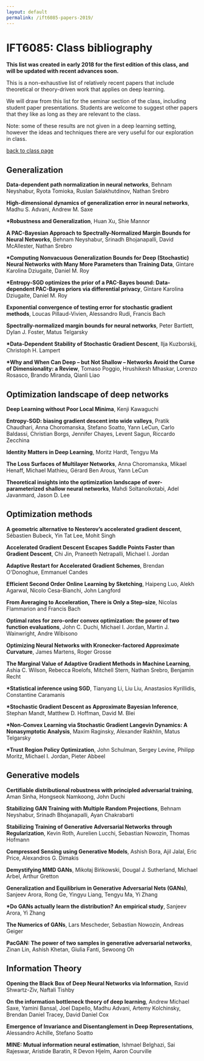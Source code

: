 ```yaml
---
layout: default
permalink: /ift6085-papers-2019/
---
```


IFT6085: Class bibliography
=========

**This list was created in early 2018 for the first edition of this class, 
and will be updated with recent advances soon.**

This is a non-exhaustive list of relatively recent papers that include theoretical or theory-driven work
that applies on deep learning.

We will draw from this list for the seminar section of the class,
including student paper presentations.
Students are welcome to suggest other papers that they like as long as they
are relevant to the class.

Note: some of these results are not given in a deep learning setting, however the ideas 
and techniques there are very useful for our exploration in class.

[back to class page](/ift6085-dl-theory-class-2019)


Generalization
------

**Data-dependent path normalization in neural networks**,
Behnam Neyshabur, Ryota Tomioka, Ruslan Salakhutdinov, Nathan Srebro

**High-dimensional dynamics of generalization error in neural networks**,
Madhu S. Advani, Andrew M. Saxe

**\*Robustness and Generalization**,
Huan Xu, Shie Mannor

**A PAC-Bayesian Approach to Spectrally-Normalized Margin Bounds for Neural Networks**,
Behnam Neyshabur, Srinadh Bhojanapalli, David McAllester, Nathan Srebro

**\*Computing Nonvacuous Generalization Bounds for Deep (Stochastic) Neural
Networks with Many More Parameters than Training Data**,
Gintare Karolina Dziugaite, Daniel M. Roy

**\*Entropy-SGD optimizes the prior of a PAC-Bayes bound: Data-dependent PAC-Bayes priors via differential privacy**,
Gintare Karolina Dziugaite, Daniel M. Roy

**Exponential convergence of testing error for stochastic gradient methods**,
Loucas Pillaud-Vivien, Alessandro Rudi, Francis Bach

**Spectrally-normalized margin bounds for neural networks**,
Peter Bartlett, Dylan J. Foster, Matus Telgarsky

**\*Data-Dependent Stability of Stochastic Gradient Descent**,
Ilja Kuzborskij, Christoph H. Lampert 

**\*Why and When Can Deep – but Not Shallow – Networks Avoid the Curse of Dimensionality: a Review**,
Tomaso Poggio, Hrushikesh Mhaskar, Lorenzo Rosasco, Brando Miranda, Qianli Liao



Optimization landscape of deep networks
------

**Deep Learning without Poor Local Minima**,
Kenji Kawaguchi

**Entropy-SGD: biasing gradient descent into wide valleys**,
Pratik Chaudhari, Anna Choromanska, Stefano Soatto, Yann LeCun, Carlo Baldassi, Christian Borgs, Jennifer Chayes, Levent Sagun, Riccardo Zecchina

**Identity Matters in Deep Learning**,
Moritz Hardt, Tengyu Ma

**The Loss Surfaces of Multilayer Networks**,
Anna Choromanska, Mikael Henaff, Michael Mathieu, Gérard Ben Arous, Yann LeCun

**Theoretical insights into the optimization landscape of over-parameterized shallow neural networks**,
Mahdi Soltanolkotabi, Adel Javanmard, Jason D. Lee


Optimization methods
----- 
**A geometric alternative to Nesterov’s accelerated gradient descent**,
Sébastien Bubeck, Yin Tat Lee, Mohit Singh

**Accelerated Gradient Descent Escapes Saddle Points Faster than Gradient Descent**,
Chi Jin, Praneeth Netrapalli, Michael I. Jordan

**Adaptive Restart for Accelerated Gradient Schemes**,
Brendan O'Donoghue, Emmanuel Candes

**Efficient Second Order Online Learning by Sketching**,
Haipeng Luo, Alekh Agarwal, Nicolo Cesa-Bianchi, John Langford

**From Averaging to Acceleration, There is Only a Step-size**,
Nicolas Flammarion and Francis Bach

**Optimal rates for zero-order convex optimization: the power of two function evaluations**,
John C. Duchi, Michael I. Jordan, Martin J. Wainwright, Andre Wibisono

**Optimizing Neural Networks with Kronecker-factored Approximate Curvature**,
James Martens, Roger Grosse

**The Marginal Value of Adaptive Gradient Methods in Machine Learning**,
Ashia C. Wilson, Rebecca Roelofs, Mitchell Stern, Nathan Srebro, Benjamin Recht

**\*Statistical inference using SGD**,
Tianyang Li, Liu Liu, Anastasios Kyrillidis, Constantine Caramanis

**\*Stochastic Gradient Descent as Approximate Bayesian Inference**,
Stephan Mandt, Matthew D. Hoffman, David M. Blei

**\*Non-Convex Learning via Stochastic Gradient Langevin
Dynamics: A Nonasymptotic Analysis**,
Maxim Raginsky, Alexander Rakhlin, Matus Telgarsky

**\*Trust Region Policy Optimization**,
John Schulman, Sergey Levine, Philipp Moritz, Michael I. Jordan, Pieter Abbeel



Generative models 
------
**Certifiable distributional robustness with principled adversarial training**,
Aman Sinha, Hongseok Namkoong, John Duchi

**Stabilizing GAN Training with Multiple Random Projections**,
Behnam Neyshabur, Srinadh Bhojanapalli, Ayan Chakrabarti

**Stabilizing Training of Generative Adversarial Networks through Regularization**,
Kevin Roth, Aurelien Lucchi, Sebastian Nowozin, Thomas Hofmann

**Compressed Sensing using Generative Models**,
Ashish Bora, Ajil Jalal, Eric Price, Alexandros G. Dimakis

**Demystifying MMD GANs**,
Mikołaj Bińkowski, Dougal J. Sutherland, Michael Arbel, Arthur Gretton

**Generalization and Equilibrium in Generative Adversarial Nets (GANs)**,
Sanjeev Arora, Rong Ge, Yingyu Liang, Tengyu Ma, Yi Zhang

**\*Do GANs actually learn the distribution? An empirical study**,
Sanjeev Arora, Yi Zhang

**The Numerics of GANs**,
Lars Mescheder, Sebastian Nowozin, Andreas Geiger

**PacGAN: The power of two samples in generative adversarial networks**,
Zinan Lin, Ashish Khetan, Giulia Fanti, Sewoong Oh



Information Theory
----- 
**Opening the Black Box of Deep Neural Networks via Information**,
Ravid Shwartz-Ziv, Naftali Tishby

**On the information bottleneck theory of deep learning**,
Andrew Michael Saxe, Yamini Bansal, Joel Dapello, Madhu Advani, Artemy Kolchinsky, Brendan Daniel Tracey, David Daniel Cox

**Emergence of Invariance and Disentanglement in Deep Representations**,
Alessandro Achille, Stefano Soatto

**MINE: Mutual information neural estimation**,
Ishmael Belghazi, Sai Rajeswar, Aristide Baratin, R Devon Hjelm, Aaron Courville




